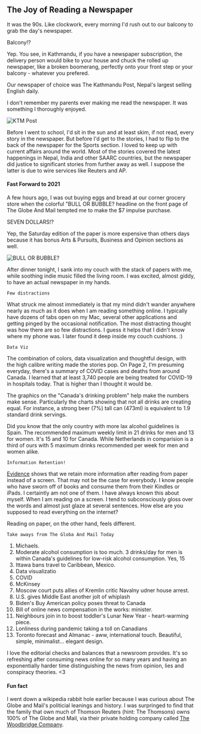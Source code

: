 ## The Joy of Reading a Newspaper

It was the 90s. Like clockwork, every morning I'd rush out to our balcony to grab the day's newspaper. 

Balcony!?

Yep. You see, in Kathmandu, if you have a newspaper subscription, the delivery person would bike to your house and chuck the rolled up newspaper, like a broken boomerang, perfectly onto your front step or your balcony - whatever you prefered.

Our newspaper of choice was The Kathmandu Post, Nepal's largest selling English daily.

I don't remember my parents ever making me read the newspaper. It was something I thoroughly enjoyed.

![KTM Post](https://i.imgur.com/dS70WhY.png)

Before I went to school, I'd sit in the sun and at least skim, if not read, every story in the newspaper. But before I'd get to the stories, I had to flip to the back of the newspaper for the Sports section. I loved to keep up with current affairs around the world. Most of the stories covered the latest happenings in Nepal, India and other SAARC countries, but the newspaper did justice to significant stories from further away as well. I suppose the latter is due to wire services like Reuters and AP.

#### Fast Forward to 2021

A few hours ago, I was out buying eggs and bread at our corner grocery store when the colorful "BULL OR BUBBLE? headline on the front page of The Globe And Mail tempted me to make the $7 impulse purchase. 

SEVEN DOLLARS!?

Yep, the Saturday edition of the paper is more expensive than others days because it has bonus Arts & Pursuits, Business and Opinion sections as well.

![BULL OR BUBBLE?](https://imgur.com/FS4BM7B.png)

After dinner tonight, I sank into my couch with the stack of papers with me, while soothing indie music filled the living room. I was excited, almost giddy, to have an actual newspaper in my hands.

`Few distractions`

What struck me almost immediately is that my mind didn't wander anywhere nearly as much as it does when I am reading something online. I typically have dozens of tabs open on my Mac, several other applications and getting pinged by the occasional notification. The most distracting thought was how there are so few distractions. I guess it helps that I didn't know where my phone was. I later found it deep inside my couch cushions. :)

`Data Viz`

The combination of colors, data visualization and thoughtful design, with the high calibre writing made the stories pop. On Page 2, I'm presuming everyday, there's a summary of COVID cases and deaths from around Canada. I learned that at least 3,740 people are being treated for COVID-19 in hospitals today. That is higher than I thought it would be.

The graphics on the "Canada's drinking problem" help make the numbers make sense. Particularly the charts showing that not all drinks are creating equal. For instance, a strong beer (7%) tall can (473ml) is equivalent to 1.9 standard drink servings. 

Did you know that the only country with more lax alcohol guidelines is Spain. The recommended maximum weekly limit in 21 drinks for men and 13 for women. It's 15 and 10 for Canada. While Netherlands in comparision is a third of ours with 5 maximum drinks recommended per week for men and women alike.

`Information Retention!`

[Evidence](https://hechingerreport.org/evidence-increases-for-reading-on-paper-instead-of-screens/) shows that we retain more information after reading from paper instead of a screen. That may not be the case for everybody. I know people who have sworn off of books and consume them from their Kindles or iPads. I certaintly am not one of them. I have always known this about myself. When I am reading on a screen. I tend to subconsciously gloss over the words and almost just glaze at several sentences. How else are you supposed to read everything on the internet?

Reading on paper, on the other hand, feels different.

`Take aways from The Globa And Mail Today`

1. Michaels.
2. Moderate alcohol consumption is too much. 3 drinks/day for men is within Canada's guidelines for low-risk alcohol consumption. Yes, 15 
3. Ittawa bans travel to Caribbean, Mexico. 
4. Data visualizatio 
5. COVID
6. McKinsey 
7. Moscow court puts allies of Kremlin critic Navalny udner house arrest.
8. U.S. gives Middle East another jolt of whiplash 
9. Biden's Buy American policy poses threat to Canada 
10. Bill of online news compensation in the works: minister.
11. Neighbours join in to boost toddler's Lunar New Year - heart-warming piece.
12. Lonliness during pandemic taking a toll on Canadians
13. Toronto forecast and Almanac - aww, international touch. Beautiful, simple, minimalist... elegant design. 

I love the editorial checks and balances that a newsroom provides. It's so refreshing after consuming news online for so many years and having an exponentially harder time distinguishing the news from opinion, lies and conspiracy theories.   <3 

#### Fun fact

I went down a wikipedia rabbit hole earlier because I was curious about The Globe and Mail's politicial leanings and history. I was surpringed to find that the family that own much of Thomson Reuters (hint: The Thomsons) owns 100% of The Globe and Mail, via their private holding company called [The Woodbridge Company](https://en.wikipedia.org/wiki/The_Woodbridge_Company).
